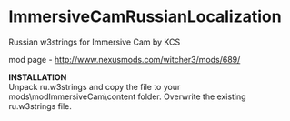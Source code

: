 # ImmersiveCamRussianLocalization
Russian w3strings for Immersive Cam by KCS

mod page - http://www.nexusmods.com/witcher3/mods/689/

<b>INSTALLATION</b><br>
Unpack ru.w3strings and copy the file to your mods\modImmersiveCam\content folder. Overwrite the existing ru.w3strings file.
